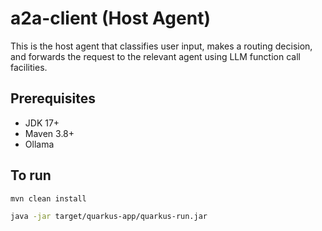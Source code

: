 # a2a-client (Host Agent)

This is the host agent that classifies user input, makes a routing decision, and forwards the request to the relevant agent using LLM function call facilities.

## Prerequisites
* JDK 17+
* Maven 3.8+
* Ollama

## To run

```bash
mvn clean install

java -jar target/quarkus-app/quarkus-run.jar
```